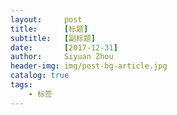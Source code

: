 ```yaml
---
layout:     post
title:      [标题]
subtitle:   [副标题]
date:       [2017-12-31]
author:     Siyuan Zhou
header-img: img/post-bg-article.jpg
catalog: true
tags:
    - 标签
---
```


